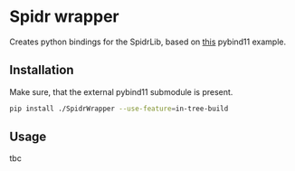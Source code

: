 # Spidr wrapper

Creates python bindings for the SpidrLib, based on [this](https://github.com/pybind/cmake_example) pybind11 example.

## Installation
Make sure, that the external pybind11 submodule is present. 

```bash
pip install ./SpidrWrapper --use-feature=in-tree-build
```

## Usage

tbc